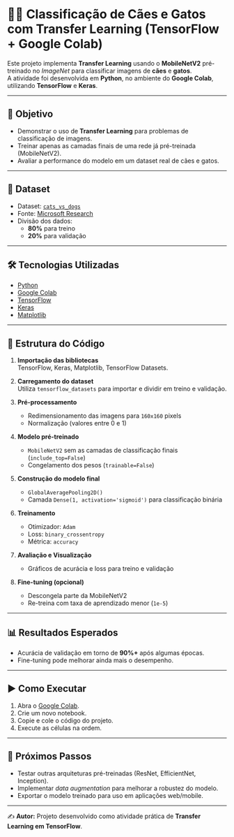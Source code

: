 # 🐶🐱 Classificação de Cães e Gatos com Transfer Learning (TensorFlow + Google Colab)

Este projeto implementa **Transfer Learning** usando o **MobileNetV2** pré-treinado no *ImageNet* para classificar imagens de **cães** e **gatos**.  
A atividade foi desenvolvida em **Python**, no ambiente do **Google Colab**, utilizando **TensorFlow** e **Keras**.

---

## 🚀 Objetivo
- Demonstrar o uso de **Transfer Learning** para problemas de classificação de imagens.  
- Treinar apenas as camadas finais de uma rede já pré-treinada (MobileNetV2).  
- Avaliar a performance do modelo em um dataset real de cães e gatos.

---

## 📂 Dataset
- Dataset: [`cats_vs_dogs`](https://www.tensorflow.org/datasets/catalog/cats_vs_dogs)  
- Fonte: [Microsoft Research](https://www.microsoft.com/en-us/download/details.aspx?id=54765)  
- Divisão dos dados:
  - **80%** para treino
  - **20%** para validação

---

## 🛠️ Tecnologias Utilizadas
- [Python](https://www.python.org/)
- [Google Colab](https://colab.research.google.com/)
- [TensorFlow](https://www.tensorflow.org/)
- [Keras](https://keras.io/)
- [Matplotlib](https://matplotlib.org/)

---

## 📑 Estrutura do Código

1. **Importação das bibliotecas**  
   TensorFlow, Keras, Matplotlib, TensorFlow Datasets.  

2. **Carregamento do dataset**  
   Utiliza `tensorflow_datasets` para importar e dividir em treino e validação.  

3. **Pré-processamento**  
   - Redimensionamento das imagens para `160x160` pixels  
   - Normalização (valores entre 0 e 1)  

4. **Modelo pré-treinado**  
   - `MobileNetV2` sem as camadas de classificação finais (`include_top=False`)  
   - Congelamento dos pesos (`trainable=False`)  

5. **Construção do modelo final**  
   - `GlobalAveragePooling2D()`  
   - Camada `Dense(1, activation='sigmoid')` para classificação binária  

6. **Treinamento**  
   - Otimizador: `Adam`  
   - Loss: `binary_crossentropy`  
   - Métrica: `accuracy`  

7. **Avaliação e Visualização**  
   - Gráficos de acurácia e loss para treino e validação  

8. **Fine-tuning (opcional)**  
   - Descongela parte da MobileNetV2  
   - Re-treina com taxa de aprendizado menor (`1e-5`)  

---

## 📊 Resultados Esperados
- Acurácia de validação em torno de **90%+** após algumas épocas.  
- Fine-tuning pode melhorar ainda mais o desempenho.  

---

## ▶️ Como Executar
1. Abra o [Google Colab](https://colab.research.google.com/).  
2. Crie um novo notebook.  
3. Copie e cole o código do projeto.  
4. Execute as células na ordem.  

---

## 🔮 Próximos Passos
- Testar outras arquiteturas pré-treinadas (ResNet, EfficientNet, Inception).  
- Implementar *data augmentation* para melhorar a robustez do modelo.  
- Exportar o modelo treinado para uso em aplicações web/mobile.  

---

✍️ **Autor:** Projeto desenvolvido como atividade prática de **Transfer Learning em TensorFlow**.


